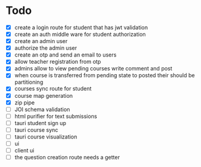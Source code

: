 # Todo

- [x] create a login route for student that has jwt validation
- [x] create an auth middle ware for student authorization
- [x] create an admin user
- [x] authorize the admin user
- [x] create an otp and send an email to users
- [x] allow teacher registration from otp
- [x] admins allow to view pending courses write comment and post
- [x] when course is transferred from pending state to posted their should be partitioning
- [x] courses sync route for student
- [x] course map generation
- [x] zip pipe
- [ ] JOI schema validation
- [ ] html purifier for text submissions
- [ ] tauri student sign up
- [ ] tauri course sync
- [ ] tauri course visualization
- [ ] ui
- [ ] client ui 
- [ ] the question creation route needs a getter
